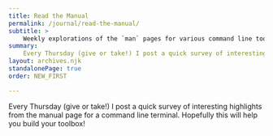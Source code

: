 ```yaml
---
title: Read the Manual
permalink: /journal/read-the-manual/
subtitle: >
    Weekly explorations of the `man` pages for various command line tools.
summary:
    Every Thursday (give or take!) I post a quick survey of interesting highlights from the manual page for a command line terminal.
layout: archives.njk
standalonePage: true
order: NEW_FIRST

---
```


Every Thursday (give or take!) I post a quick survey of interesting highlights from the manual page for a command line terminal. Hopefully this will help you build your toolbox!
